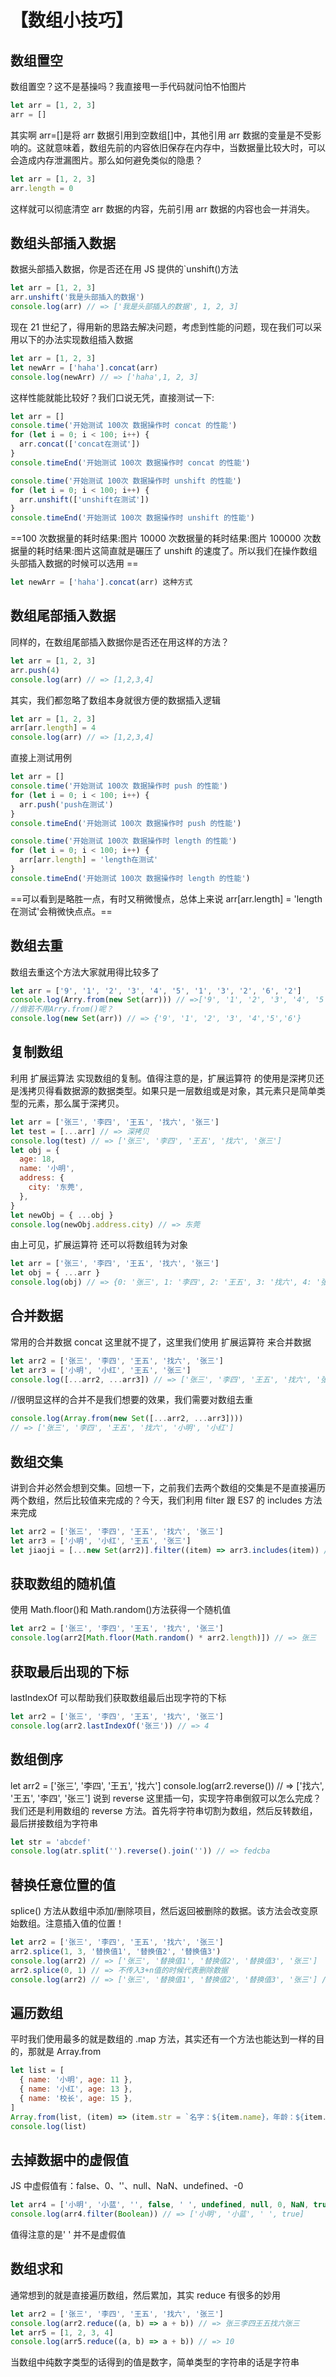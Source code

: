# 【数组小技巧】

## 数组置空

数组置空？这不是基操吗？我直接甩一手代码就问怕不怕图片

```js
let arr = [1, 2, 3]
arr = []
```

其实啊 arr=[]是将 arr 数据引用到空数组[]中，其他引用 arr 数据的变量是不受影响的。这就意味着，数组先前的内容依旧保存在内存中，当数据量比较大时，可以会造成内存泄漏图片。那么如何避免类似的隐患？

```js
let arr = [1, 2, 3]
arr.length = 0
```

这样就可以彻底清空 arr 数据的内容，先前引用 arr 数据的内容也会一并消失。

## 数组头部插入数据

数据头部插入数据，你是否还在用 JS 提供的`unshift()方法

```js
let arr = [1, 2, 3]
arr.unshift('我是头部插入的数据')
console.log(arr) // => ['我是头部插入的数据', 1, 2, 3]
```

现在 21 世纪了，得用新的思路去解决问题，考虑到性能的问题，现在我们可以采用以下的办法实现数组插入数据

```js
let arr = [1, 2, 3]
let newArr = ['haha'].concat(arr)
console.log(newArr) // => ['haha',1, 2, 3]
```

这样性能就能比较好？我们口说无凭，直接测试一下:

```js
let arr = []
console.time('开始测试 100次 数据操作时 concat 的性能')
for (let i = 0; i < 100; i++) {
  arr.concat(['concat在测试'])
}
console.timeEnd('开始测试 100次 数据操作时 concat 的性能')

console.time('开始测试 100次 数据操作时 unshift 的性能')
for (let i = 0; i < 100; i++) {
  arr.unshift(['unshift在测试'])
}
console.timeEnd('开始测试 100次 数据操作时 unshift 的性能')
```

==100 次数据量的耗时结果:图片 10000 次数据量的耗时结果:图片 100000 次数据量的耗时结果:图片这简直就是碾压了 unshift 的速度了。所以我们在操作数组头部插入数据的时候可以选用 ==

```js
let newArr = ['haha'].concat(arr) 这种方式
```

## 数组尾部插入数据

同样的，在数组尾部插入数据你是否还在用这样的方法？

```js
let arr = [1, 2, 3]
arr.push(4)
console.log(arr) // => [1,2,3,4]
```

其实，我们都忽略了数组本身就很方便的数据插入逻辑

```js
let arr = [1, 2, 3]
arr[arr.length] = 4
console.log(arr) // => [1,2,3,4]
```

直接上测试用例

```js
let arr = []
console.time('开始测试 100次 数据操作时 push 的性能')
for (let i = 0; i < 100; i++) {
  arr.push('push在测试')
}
console.timeEnd('开始测试 100次 数据操作时 push 的性能')

console.time('开始测试 100次 数据操作时 length 的性能')
for (let i = 0; i < 100; i++) {
  arr[arr.length] = 'length在测试'
}
console.timeEnd('开始测试 100次 数据操作时 length 的性能')
```

==可以看到是略胜一点，有时又稍微慢点，总体上来说 arr[arr.length] = 'length 在测试'会稍微快点点。==

## 数组去重

数组去重这个方法大家就用得比较多了

```js
let arr = ['9', '1', '2', '3', '4', '5', '1', '3', '2', '6', '2']
console.log(Arry.from(new Set(arr))) // =>['9', '1', '2', '3', '4', '5', '6']
//倘若不用Arry.from()呢？
console.log(new Set(arr)) // => {'9', '1', '2', '3', '4','5','6'}
```

## 复制数组

利用 扩展运算法 实现数组的复制。值得注意的是，扩展运算符 的使用是深拷贝还是浅拷贝得看数据源的数据类型。如果只是一层数组或是对象，其元素只是简单类型的元素，那么属于深拷贝。

```js
let arr = ['张三', '李四', '王五', '找六', '张三']
let test = [...arr] // => 深拷贝
console.log(test) // => ['张三', '李四', '王五', '找六', '张三']
let obj = {
  age: 18,
  name: '小明',
  address: {
    city: '东莞',
  },
}
let newObj = { ...obj }
console.log(newObj.address.city) // => 东莞
```

由上可见，扩展运算符 还可以将数组转为对象

```js
let arr = ['张三', '李四', '王五', '找六', '张三']
let obj = { ...arr }
console.log(obj) // => {0: '张三', 1: '李四', 2: '王五', 3: '找六', 4: '张三'}
```

## 合并数据

常用的合并数据 concat 这里就不提了，这里我们使用 扩展运算符 来合并数据

```js
let arr2 = ['张三', '李四', '王五', '找六', '张三']
let arr3 = ['小明', '小红', '王五', '张三']
console.log([...arr2, ...arr3]) // => ['张三', '李四', '王五', '找六', '张三', '小明', '小红', '王五', '张三']
```

//很明显这样的合并不是我们想要的效果，我们需要对数组去重

```js
console.log(Array.from(new Set([...arr2, ...arr3])))
// => ['张三', '李四', '王五', '找六', '小明', '小红']
```

## 数组交集

讲到合并必然会想到交集。回想一下，之前我们去两个数组的交集是不是直接遍历两个数组，然后比较值来完成的？今天，我们利用 filter 跟 ES7 的 includes 方法来完成

```js
let arr2 = ['张三', '李四', '王五', '找六', '张三']
let arr3 = ['小明', '小红', '王五', '张三']
let jiaoji = [...new Set(arr2)].filter((item) => arr3.includes(item)) // => ['张三', '王五']
```

## 获取数组的随机值

使用 Math.floor()和 Math.random()方法获得一个随机值

```js
let arr2 = ['张三', '李四', '王五', '找六', '张三']
console.log(arr2[Math.floor(Math.random() * arr2.length)]) // => 张三
```

## 获取最后出现的下标

lastIndexOf 可以帮助我们获取数组最后出现字符的下标

```js
let arr2 = ['张三', '李四', '王五', '找六', '张三']
console.log(arr2.lastIndexOf('张三')) // => 4
```

## 数组倒序

let arr2 = ['张三', '李四', '王五', '找六']
console.log(arr2.reverse()) // => ['找六', '王五', '李四', '张三']
说到 reverse 这里插一句，实现字符串倒叙可以怎么完成？我们还是利用数组的 reverse 方法。首先将字符串切割为数组，然后反转数组，最后拼接数组为字符串

```js
let str = 'abcdef'
console.log(atr.split('').reverse().join('')) // => fedcba
```

## 替换任意位置的值

splice() 方法从数组中添加/删除项目，然后返回被删除的数据。该方法会改变原始数组。注意插入值的位置！

```js
let arr2 = ['张三', '李四', '王五', '找六', '张三']
arr2.splice(1, 3, '替换值1', '替换值2', '替换值3')
console.log(arr2) // => ['张三', '替换值1', '替换值2', '替换值3', '张三']
arr2.splice(0, 1) // => 不传入3+n值的时候代表删除数据
console.log(arr2) // => ['张三', '替换值1', '替换值2', '替换值3', '张三'] // => ['李四', '王五', '找六', '张三']
```

## 遍历数组

平时我们使用最多的就是数组的 .map 方法，其实还有一个方法也能达到一样的目的，那就是 Array.from

```js
let list = [
  { name: '小明', age: 11 },
  { name: '小红', age: 13 },
  { name: '校长', age: 15 },
]
Array.from(list, (item) => (item.str = `名字：${item.name}，年龄：${item.age}`))
console.log(list)
```

## 去掉数据中的虚假值

JS 中虚假值有：false、0、''、null、NaN、undefined、-0

```js
let arr4 = ['小明', '小蓝', '', false, ' ', undefined, null, 0, NaN, true]
console.log(arr4.filter(Boolean)) // => ['小明', '小蓝', ' ', true]
```

值得注意的是' ' 并不是虚假值

## 数组求和

通常想到的就是直接遍历数组，然后累加，其实 reduce 有很多的妙用

```js
let arr2 = ['张三', '李四', '王五', '找六', '张三']
console.log(arr2.reduce((a, b) => a + b)) // => 张三李四王五找六张三
let arr5 = [1, 2, 3, 4]
console.log(arr5.reduce((a, b) => a + b)) // => 10
```

当数组中纯数字类型的话得到的值是数字，简单类型的字符串的话是字符串
